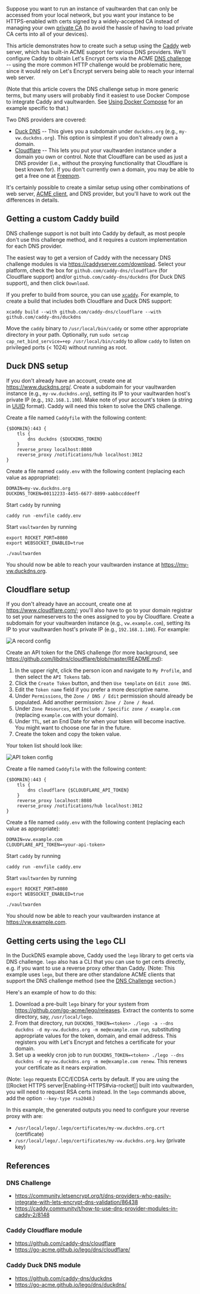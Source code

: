 Suppose you want to run an instance of vaultwarden that can only be accessed from your local network, but you want your instance to be HTTPS-enabled with certs signed by a widely-accepted CA instead of managing your own [private CA](https://github.com/dani-garcia/vaultwarden/wiki/Private-CA-and-self-signed-certs-that-work-with-Chrome) (to avoid the hassle of having to load private CA certs into all of your devices).

This article demonstrates how to create such a setup using the [Caddy](https://caddyserver.com/) web server, which has built-in ACME support for various DNS providers. We'll configure Caddy to obtain Let's Encrypt certs via the ACME [DNS challenge](https://letsencrypt.org/docs/challenge-types/#dns-01-challenge) -- using the more common HTTP challenge would be problematic here, since it would rely on Let's Encrypt servers being able to reach your internal web server.

(Note that this article covers the DNS challenge setup in more generic terms, but many users will probably find it easiest to use Docker Compose to integrate Caddy and vaultwarden. See [Using Docker Compose](https://github.com/dani-garcia/vaultwarden/wiki/Using-Docker-Compose#caddy-with-dns-challenge) for an example specific to that.)

Two DNS providers are covered:

* [Duck DNS](https://www.duckdns.org/) -- This gives you a subdomain under `duckdns.org` (e.g., `my-vw.duckdns.org`). This option is simplest if you don't already own a domain.
* [Cloudflare](https://www.cloudflare.com/) -- This lets you put your vaultwarden instance under a domain you own or control. Note that Cloudflare can be used as just a DNS provider (i.e., without the proxying functionality that Cloudflare is best known for). If you don't currently own a domain, you may be able to get a free one at [Freenom](https://www.freenom.com/).

It's certainly possible to create a similar setup using other combinations of web server, [ACME client](https://letsencrypt.org/docs/client-options/), and DNS provider, but you'll have to work out the differences in details.

## Getting a custom Caddy build

DNS challenge support is not built into Caddy by default, as most people don't use this challenge method, and it requires a custom implementation for each DNS provider.

The easiest way to get a version of Caddy with the necessary DNS challenge modules is via https://caddyserver.com/download. Select your platform, check the box for `github.com/caddy-dns/cloudflare` (for Cloudflare support) and/or `github.com/caddy-dns/duckdns` (for Duck DNS support), and then click `Download`.

If you prefer to build from source, you can use [`xcaddy`](https://caddyserver.com/docs/build#xcaddy). For example, to create a build that includes both Cloudflare and Duck DNS support:

    xcaddy build --with github.com/caddy-dns/cloudflare --with github.com/caddy-dns/duckdns

Move the `caddy` binary to `/usr/local/bin/caddy` or some other appropriate directory in your path. Optionally, run `sudo setcap cap_net_bind_service=+ep /usr/local/bin/caddy` to allow `caddy` to listen on privileged ports (< 1024) without running as root.

## Duck DNS setup

If you don't already have an account, create one at https://www.duckdns.org/. Create a subdomain for your vaultwarden instance (e.g., `my-vw.duckdns.org`), setting its IP to your vaultwarden host's private IP (e.g., `192.168.1.100`). Make note of your account's token (a string in [UUID](https://en.wikipedia.org/wiki/UUID) format). Caddy will need this token to solve the DNS challenge.

Create a file named `Caddyfile` with the following content:
```
{$DOMAIN}:443 {
    tls {
        dns duckdns {$DUCKDNS_TOKEN}
    }
    reverse_proxy localhost:8080
    reverse_proxy /notifications/hub localhost:3012
}
```

Create a file named `caddy.env` with the following content (replacing each value as appropriate):
```
DOMAIN=my-vw.duckdns.org
DUCKDNS_TOKEN=00112233-4455-6677-8899-aabbccddeeff
```

Start `caddy` by running
```
caddy run -envfile caddy.env
```

Start `vaultwarden` by running
```
export ROCKET_PORT=8080
export WEBSOCKET_ENABLED=true

./vaultwarden
```

You should now be able to reach your vaultwarden instance at https://my-vw.duckdns.org.

## Cloudflare setup

If you don't already have an account, create one at https://www.cloudflare.com/; you'll also have to go to your domain registrar to set your nameservers to the ones assigned to you by Cloudflare. Create a subdomain for your vaultwarden instance (e.g., `vw.example.com`), setting its IP to your vaultwarden host's private IP (e.g., `192.168.1.100`). For example:

![A record config](https://i.imgur.com/BBvy4Yj.png)

Create an API token for the DNS challenge (for more background, see https://github.com/libdns/cloudflare/blob/master/README.md):

1. In the upper right, click the person icon and navigate to `My Profile`, and then select the `API Tokens` tab.
1. Click the `Create Token` button, and then `Use template` on `Edit zone DNS`.
1. Edit the `Token name` field if you prefer a more descriptive name.
1. Under `Permissions`, the `Zone / DNS / Edit` permission should already be populated. Add another permission: `Zone / Zone / Read`.
1. Under `Zone Resources`, set `Include / Specific zone / example.com` (replacing `example.com` with your domain).
1. Under `TTL`, set an End Date for when your token will become inactive. You might want to choose one far in the future.
1. Create the token and copy the token value.

Your token list should look like:

![API token config](https://i.imgur.com/FoOv9Ww.png)

Create a file named `Caddyfile` with the following content:
```
{$DOMAIN}:443 {
    tls {
        dns cloudflare {$CLOUDFLARE_API_TOKEN}
    }
    reverse_proxy localhost:8080
    reverse_proxy /notifications/hub localhost:3012
}
```

Create a file named `caddy.env` with the following content (replacing each value as appropriate):
```
DOMAIN=vw.example.com
CLOUDFLARE_API_TOKEN=<your-api-token>
```

Start `caddy` by running
```
caddy run -envfile caddy.env
```

Start `vaultwarden` by running
```
export ROCKET_PORT=8080
export WEBSOCKET_ENABLED=true

./vaultwarden
```

You should now be able to reach your vaultwarden instance at https://vw.example.com.

## Getting certs using the `lego` CLI

In the DuckDNS example above, Caddy used the `lego` library to get certs via DNS challenge.
`lego` also has a CLI that you can use to get certs directly, e.g. if you want to use a reverse proxy other than Caddy.
(Note: This example uses `lego`, but there are other standalone ACME clients that support the DNS challenge method (see the [DNS Challenge](#dns-challenge) section.) 

Here's an example of how to do this:

1. Download a pre-built `lego` binary for your system from https://github.com/go-acme/lego/releases. Extract the contents to some directory, say, `/usr/local/lego`.
2. From that directory, run `DUCKDNS_TOKEN=<token> ./lego -a --dns duckdns -d my-vw.duckdns.org -m me@example.com run`,
   substituting appropriate values for the token, domain, and email address. This registers you with Let's Encrypt and
   fetches a certificate for your domain.
3. Set up a weekly cron job to run `DUCKDNS_TOKEN=<token> ./lego --dns duckdns -d my-vw.duckdns.org -m me@example.com renew`.
   This renews your certificate as it nears expiration.

(Note: `lego` requests ECC/ECDSA certs by default. If you are using the [[Rocket HTTPS server|Enabling-HTTPS#via-rocket]] built into vaultwarden, you will need to request RSA certs instead. In the `lego` commands above, add the option `--key-type rsa2048`.)

In this example, the generated outputs you need to configure your reverse proxy with are:

* `/usr/local/lego/.lego/certificates/my-vw.duckdns.org.crt` (certificate)
* `/usr/local/lego/.lego/certificates/my-vw.duckdns.org.key` (private key)

## References

### DNS Challenge

* https://community.letsencrypt.org/t/dns-providers-who-easily-integrate-with-lets-encrypt-dns-validation/86438
* https://caddy.community/t/how-to-use-dns-provider-modules-in-caddy-2/8148

### Caddy Cloudflare module

* https://github.com/caddy-dns/cloudflare
* https://go-acme.github.io/lego/dns/cloudflare/

### Caddy Duck DNS module

* https://github.com/caddy-dns/duckdns
* https://go-acme.github.io/lego/dns/duckdns/
